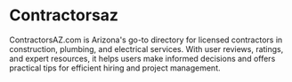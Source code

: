 # Contractorsaz
ContractorsAZ.com is Arizona's go-to directory for licensed contractors in construction, plumbing, and electrical services. With user reviews, ratings, and expert resources, it helps users make informed decisions and offers practical tips for efficient hiring and project management.
